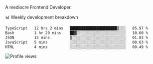 A mediocre Frontend Developer.

📊 Weekly development breakdown
<!--START_SECTION:waka-->

```txt
TypeScript   12 hrs 2 mins   █████████████████████▒░░░   85.97 %
Bash         1 hr 29 mins    ██▓░░░░░░░░░░░░░░░░░░░░░░   10.60 %
JSON         15 mins         ▒░░░░░░░░░░░░░░░░░░░░░░░░   01.83 %
JavaScript   5 mins          ░░░░░░░░░░░░░░░░░░░░░░░░░   00.63 %
HTML         4 mins          ░░░░░░░░░░░░░░░░░░░░░░░░░   00.49 %
```

<!--END_SECTION:waka-->

<img src="https://gpvc.arturio.dev/iqbalfasri" alt="Profile views"/>
